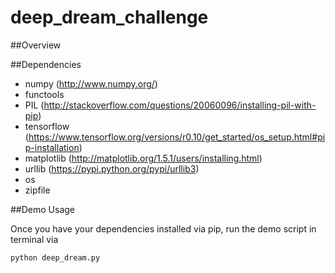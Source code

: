 # deep_dream_challenge

##Overview



##Dependencies

* numpy (http://www.numpy.org/)
* functools
* PIL (http://stackoverflow.com/questions/20060096/installing-pil-with-pip)
* tensorflow (https://www.tensorflow.org/versions/r0.10/get_started/os_setup.html#pip-installation)
* matplotlib (http://matplotlib.org/1.5.1/users/installing.html)
* urllib (https://pypi.python.org/pypi/urllib3)
* os
* zipfile


##Demo Usage

Once you have your dependencies installed via pip, run the demo script in terminal via

```
python deep_dream.py
```
